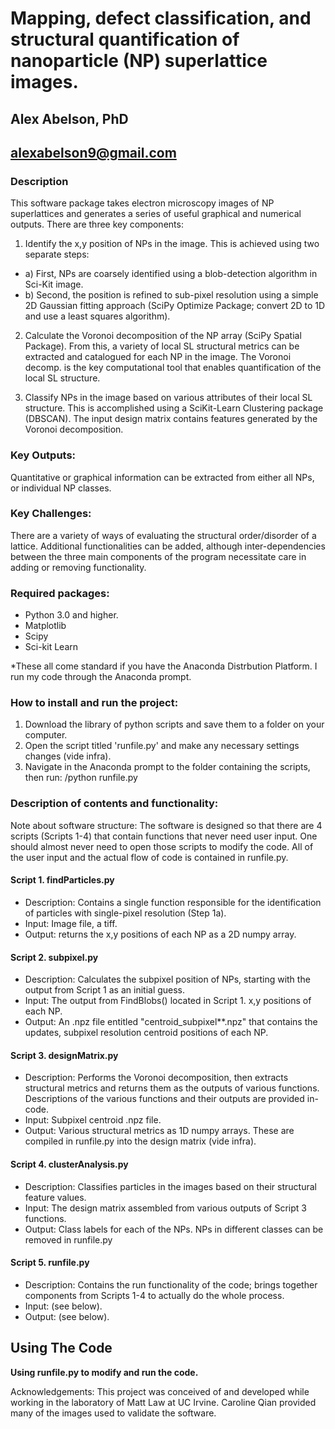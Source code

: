
# Mapping, defect classification, and structural quantification of nanoparticle (NP) superlattice images.

## Alex Abelson, PhD
## alexabelson9@gmail.com


### Description
This software package takes electron microscopy images of NP superlattices and generates a series of useful graphical and numerical outputs. There are three key components: 

1. Identify the x,y position of NPs in the image. This is achieved using two separate steps:
 - a) First, NPs are coarsely identified using a blob-detection algorithm in Sci-Kit image.  
 - b) Second, the position is refined to sub-pixel resolution using a simple 2D Gaussian fitting approach (SciPy Optimize Package; convert 2D to 1D and use a least squares algorithm). 

2. Calculate the Voronoi decomposition of the NP array (SciPy Spatial Package). From this, a variety of local SL structural metrics can be extracted and catalogued for each NP in the image. The Voronoi decomp. is the key computational tool that enables quantification of the local SL structure.

3. Classify NPs in the image based on various attributes of their local SL structure. This is accomplished using a SciKit-Learn Clustering package (DBSCAN). The input design matrix contains features generated by the Voronoi decomposition.

### Key Outputs: 
Quantitative or graphical information can be extracted from either all NPs, or individual NP classes.

### Key Challenges: 
There are a variety of ways of evaluating the structural order/disorder of a lattice. Additional functionalities can be added, although inter-dependencies between the three main components of the program necessitate care in adding or removing functionality.

### Required packages:
- Python 3.0 and higher.
- Matplotlib
- Scipy
- Sci-kit Learn

 *These all come standard if you have the Anaconda Distrbution Platform. I run my code through the Anaconda prompt.

### How to install and run the project: 
1. Download the library of python scripts and save them to a folder on your computer.
2. Open the script titled 'runfile.py' and make any necessary settings changes (vide infra). 
3. Navigate in the Anaconda prompt to the folder containing the scripts, then run: /python runfile.py


### Description of contents and functionality:

Note about software structure: The software is designed so that there are 4 scripts (Scripts 1-4) that contain functions that never need user input. One should almost never need to open those scripts to modify the code. All of the user input and the actual flow of code is contained in runfile.py.


#### Script 1. findParticles.py
- Description: Contains a single function responsible for the identification of particles with single-pixel resolution (Step 1a).
- Input: Image file, a tiff.
- Output: returns the x,y positions of each NP as a 2D numpy array.



#### Script 2. subpixel.py
- Description: Calculates the subpixel position of NPs, starting with the output from Script 1 as an initial guess.
- Input: The output from FindBlobs() located in Script 1. x,y positions of each NP.
- Output: An .npz file entitled "centroid_subpixel**.npz" that contains the updates, subpixel resolution centroid positions of each NP.



#### Script 3. designMatrix.py
- Description: Performs the Voronoi decomposition, then extracts structural metrics and returns them as the outputs of various functions. Descriptions of the various functions and their outputs are provided in-code.
- Input: Subpixel centroid .npz file. 
- Output: Various structural metrics as 1D numpy arrays. These are compiled in runfile.py into the design matrix (vide infra).



#### Script 4. clusterAnalysis.py
- Description: Classifies particles in the images based on their structural feature values.
- Input: The design matrix assembled from various outputs of Script 3 functions.
- Output: Class labels for each of the NPs. NPs in different classes can be removed in runfile.py



#### Script 5. runfile.py
- Description: Contains the run functionality of the code; brings together components from Scripts 1-4 to actually do the whole process.
- Input: (see below).
- Output: (see below).

## Using The Code
**Using runfile.py to modify and run the code.**





Acknowledgements: This project was conceived of and developed while working in the laboratory of Matt Law at UC Irvine. Caroline Qian provided many of the images used to validate the software.



 

	
